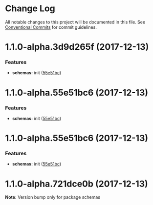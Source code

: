 # Change Log

All notable changes to this project will be documented in this file.
See [Conventional Commits](https://conventionalcommits.org) for commit guidelines.

<a name="1.1.0-alpha.3d9d265f"></a>
# 1.1.0-alpha.3d9d265f (2017-12-13)


### Features

* **schemas:** init ([55e51bc](https://github.com/Ouest-France/platform/commit/55e51bc))




<a name="1.1.0-alpha.55e51bc6"></a>
# 1.1.0-alpha.55e51bc6 (2017-12-13)


### Features

* **schemas:** init ([55e51bc](https://github.com/Ouest-France/platform/commit/55e51bc))




<a name="1.1.0-alpha.55e51bc6"></a>
# 1.1.0-alpha.55e51bc6 (2017-12-13)


### Features

* **schemas:** init ([55e51bc](https://github.com/Ouest-France/platform/commit/55e51bc))




<a name="1.1.0-alpha.721dce0b"></a>
# 1.1.0-alpha.721dce0b (2017-12-13)




**Note:** Version bump only for package schemas
